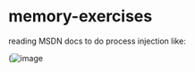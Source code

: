 # memory-exercises
reading MSDN docs to do process injection like:

(![image](https://user-images.githubusercontent.com/74402315/225900381-6bb60497-3a19-43d2-99a3-bdb7505c7878.png)
